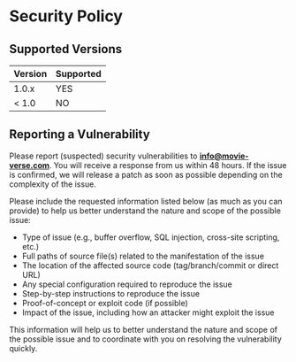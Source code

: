 # Security Policy

## Supported Versions

| Version | Supported |
| ------- |-----------|
| 1.0.x   | YES       |
| < 1.0   | NO        |

## Reporting a Vulnerability

Please report (suspected) security vulnerabilities to **[info@movie-verse.com](mailto:info@movie-verse.com)**. You will receive a response from us within 48 hours. If the issue is confirmed, we will release a patch as soon as possible depending on the complexity of the issue.

Please include the requested information listed below (as much as you can provide) to help us better understand the nature and scope of the possible issue:

* Type of issue (e.g., buffer overflow, SQL injection, cross-site scripting, etc.)
* Full paths of source file(s) related to the manifestation of the issue
* The location of the affected source code (tag/branch/commit or direct URL)
* Any special configuration required to reproduce the issue
* Step-by-step instructions to reproduce the issue
* Proof-of-concept or exploit code (if possible)
* Impact of the issue, including how an attacker might exploit the issue

This information will help us to better understand the nature and scope of the possible issue and to coordinate with you on resolving the vulnerability quickly.
